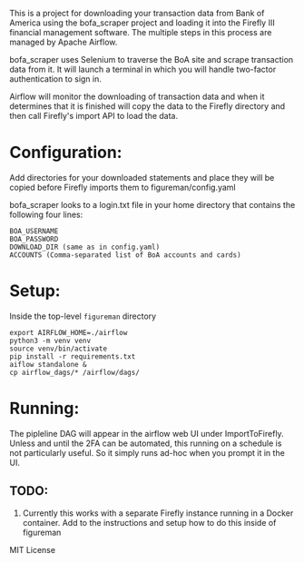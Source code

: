 This is a project for downloading your transaction data from Bank of America using the bofa_scraper project and loading it into the Firefly III financial management software. The multiple steps in this process are managed by Apache Airflow.

bofa_scraper uses Selenium to traverse the BoA site and scrape transaction data from it. It will launch a terminal in which you will handle two-factor authentication to sign in.

Airflow will monitor the downloading of transaction data and when it determines that it is finished will copy the data to the Firefly directory and then call Firefly's import API to load the data.

# Configuration:

Add directories for your downloaded statements and place they will be copied before Firefly imports them to figureman/config.yaml

bofa_scraper looks to a login.txt file in your home directory that contains the following four lines:

    BOA_USERNAME
    BOA_PASSWORD
    DOWNLOAD_DIR (same as in config.yaml)
    ACCOUNTS (Comma-separated list of BoA accounts and cards)

# Setup:

Inside the top-level `figureman` directory

    export AIRFLOW_HOME=./airflow
    python3 -m venv venv
    source venv/bin/activate
    pip install -r requirements.txt
    aiflow standalone &
    cp airflow_dags/* /airflow/dags/

# Running:

The pipleline DAG will appear in the airflow web UI under ImportToFirefly. Unless and until the 2FA can be automated, this running on a schedule is not particularly useful. So it simply runs ad-hoc when you prompt it in the UI.

## TODO:

1. Currently this works with a separate Firefly instance running in a Docker container. Add to the instructions and setup how to do this inside of figureman

MIT License
